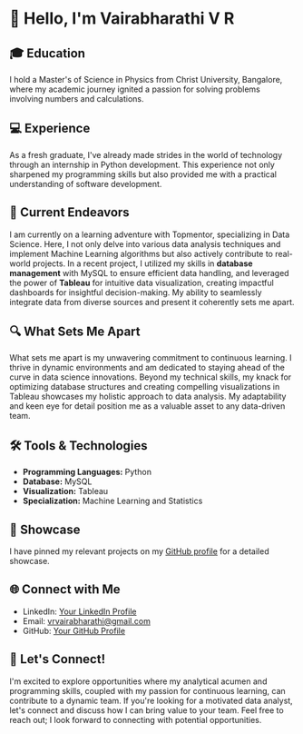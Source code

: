 # 👋 Hello, I'm Vairabharathi V R

## 🎓 Education

I hold a Master's of Science in Physics from Christ University, Bangalore, where my academic journey ignited a passion for solving problems involving numbers and calculations.

## 💻 Experience

As a fresh graduate, I've already made strides in the world of technology through an internship in Python development. This experience not only sharpened my programming skills but also provided me with a practical understanding of software development.

## 🚀 Current Endeavors

I am currently on a learning adventure with Topmentor, specializing in Data Science. Here, I not only delve into various data analysis techniques and implement Machine Learning algorithms but also actively contribute to real-world projects. In a recent project, I utilized my skills in **database management** with MySQL to ensure efficient data handling, and leveraged the power of **Tableau** for intuitive data visualization, creating impactful dashboards for insightful decision-making. My ability to seamlessly integrate data from diverse sources and present it coherently sets me apart.

## 🔍 What Sets Me Apart

What sets me apart is my unwavering commitment to continuous learning. I thrive in dynamic environments and am dedicated to staying ahead of the curve in data science innovations. Beyond my technical skills, my knack for optimizing database structures and creating compelling visualizations in Tableau showcases my holistic approach to data analysis. My adaptability and keen eye for detail position me as a valuable asset to any data-driven team.

## 🛠️ Tools & Technologies

- **Programming Languages:** Python
- **Database:** MySQL
- **Visualization:** Tableau
- **Specialization:** Machine Learning and Statistics

## 📌 Showcase

I have pinned my relevant projects on my [GitHub profile](https://github.com/Vairabharathi-VR?tab=repositories) for a detailed showcase.

## 🌐 Connect with Me

- LinkedIn: [Your LinkedIn Profile](https://www.linkedin.com/in/vairabharathi-v-r-246ba5245/)
- Email: vrvairabharathi@gmail.com
- GitHub: [Your GitHub Profile](https://github.com/Vairabharathi-VR)

## 🤝 Let's Connect!

I'm excited to explore opportunities where my analytical acumen and programming skills, coupled with my passion for continuous learning, can contribute to a dynamic team. If you're looking for a motivated data analyst, let's connect and discuss how I can bring value to your team. Feel free to reach out; I look forward to connecting with potential opportunities.

